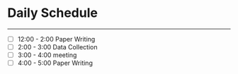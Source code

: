 # Daily Schedule

---

- [ ] 12:00 - 2:00 Paper Writing
- [ ] 2:00 - 3:00 Data Collection
- [ ] 3:00 - 4:00 meeting
- [ ] 4:00 - 5:00 Paper Writing